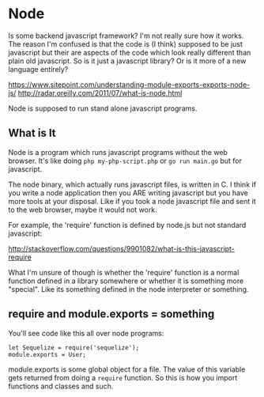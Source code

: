Node
====

Is some backend javascript framework? I'm not really sure how it works. The
reason I'm confused is that the code is (I think) supposed to be just
javascript but their are aspects of the code which look really different than
plain old javascript. So is it just a javascript library? Or is it more of a
new language entirely?

https://www.sitepoint.com/understanding-module-exports-exports-node-js/
http://radar.oreilly.com/2011/07/what-is-node.html

Node is supposed to run stand alone javascript programs.

What is It
----------

Node is a program which runs javascript programs without the web browser. It's
like doing `php my-php-script.php` or `go run main.go` but for javascript.

The node binary, which actually runs javascript files, is written in C. I
think if you write a node application then you ARE writing javascript but you
have more tools at your disposal. Like if you took a node javascript file and
sent it to the web browser, maybe it would not work.

For example, the 'require' function is defined by node.js but not standard
javascript:

  http://stackoverflow.com/questions/9901082/what-is-this-javascript-require

What I'm unsure of though is whether the 'require' function is a normal
function defined in a library somewhere or whether it is something more
"special". Like its something defined in the node interpreter or something.

require and module.exports = something
--------------------------------------

You'll see code like this all over node programs:

```
let Sequelize = require('sequelize');
module.exports = User;
```

module.exports is some global object for a file. The value of this variable
gets returned from doing a `require` function. So this is how you import
functions and classes and such.
